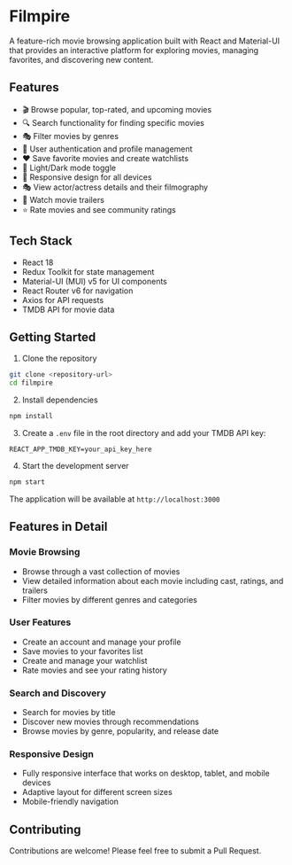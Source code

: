 # Filmpire

A feature-rich movie browsing application built with React and Material-UI that provides an interactive platform for exploring movies, managing favorites, and discovering new content.

## Features

- 🎬 Browse popular, top-rated, and upcoming movies
- 🔍 Search functionality for finding specific movies
- 🎭 Filter movies by genres
- 👤 User authentication and profile management
- ❤️ Save favorite movies and create watchlists
- 🌙 Light/Dark mode toggle
- 📱 Responsive design for all devices
- 🎭 View actor/actress details and their filmography
- 🎦 Watch movie trailers
- ⭐ Rate movies and see community ratings

## Tech Stack

- React 18
- Redux Toolkit for state management
- Material-UI (MUI) v5 for UI components
- React Router v6 for navigation
- Axios for API requests
- TMDB API for movie data

## Getting Started

1. Clone the repository
```bash
git clone <repository-url>
cd filmpire
```

2. Install dependencies
```bash
npm install
```

3. Create a `.env` file in the root directory and add your TMDB API key:
```env
REACT_APP_TMDB_KEY=your_api_key_here
```

4. Start the development server
```bash
npm start
```

The application will be available at `http://localhost:3000`

## Features in Detail

### Movie Browsing
- Browse through a vast collection of movies
- View detailed information about each movie including cast, ratings, and trailers
- Filter movies by different genres and categories

### User Features
- Create an account and manage your profile
- Save movies to your favorites list
- Create and manage your watchlist
- Rate movies and see your rating history

### Search and Discovery
- Search for movies by title
- Discover new movies through recommendations
- Browse movies by genre, popularity, and release date

### Responsive Design
- Fully responsive interface that works on desktop, tablet, and mobile devices
- Adaptive layout for different screen sizes
- Mobile-friendly navigation

## Contributing

Contributions are welcome! Please feel free to submit a Pull Request.
